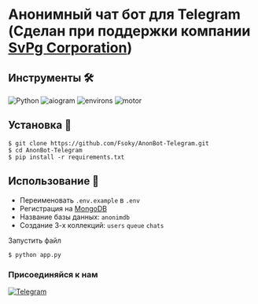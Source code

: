 # Анонимный чат бот для Telegram (Сделан при поддержки компании [SvPg Corporation](https://t.me/svpgcorporation))

## Инструменты 🛠
![Python](https://img.shields.io/badge/Python-3.8-blue?style=for-the-badge&logo=python)
![aiogram](https://img.shields.io/badge/aiogram-black?style=for-the-badge&logo=telegram)
![environs](https://img.shields.io/badge/environs-red?style=for-the-badge)
![motor](https://img.shields.io/badge/motor_pymongo-gray?style=for-the-badge&logo=mongodb)

## Установка 💾
```
$ git clone https://github.com/Fsoky/AnonBot-Telegram.git
$ cd AnonBot-Telegram
$ pip install -r requirements.txt
```

## Использование 🎈
- Переименовать `.env.example` в `.env`
- Регистрация на [MongoDB](https://www.mongodb.com/)
- Название базы данных: `anonimdb`
- Создание 3-х коллекций: `users` `queue` `chats`

Запустить файл
```
$ python app.py
```

### Присоединяйся к нам
[![Telegram](https://img.shields.io/badge/Telegram-blue?style=for-the-badge&logo=Telegram)](https://t.me/svpgcorporation)
